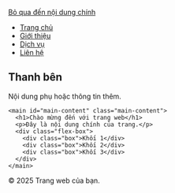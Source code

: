 <!DOCTYPE html>
<html lang="vi">
<head>
  <meta charset="UTF-8">
  <meta name="viewport" content="width=device-width, initial-scale=1.0">
  <title>Trang Web Mẫu</title>
  <link rel="stylesheet" href="style.css">
</head>
<body>

  <a href="#main-content" class="skip-link">Bỏ qua đến nội dung chính</a>

  <nav>
    <ul class="nav-menu">
      <li><a href="#">Trang chủ</a></li>
      <li><a href="#">Giới thiệu</a></li>
      <li><a href="#">Dịch vụ</a></li>
      <li><a href="#">Liên hệ</a></li>
    </ul>
  </nav>

  <div class="grid-container">
    <aside class="sidebar">
      <h2>Thanh bên</h2>
      <p>Nội dung phụ hoặc thông tin thêm.</p>
    </aside>

    <main id="main-content" class="main-content">
      <h1>Chào mừng đến với trang web</h1>
      <p>Đây là nội dung chính của trang.</p>
      <div class="flex-box">
        <div class="box">Khối 1</div>
        <div class="box">Khối 2</div>
        <div class="box">Khối 3</div>
      </div>
    </main>
  </div>

  <footer>
    <p>&copy; 2025 Trang web của bạn.</p>
  </footer>

</body>
</html>
